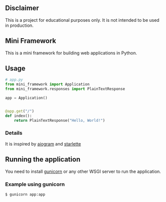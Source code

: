 ## Disclaimer
This is a project for educational purposes only. It is not intended to be used in production.

## Mini Framework
This is a mini framework for building web applications in Python.

## Usage
```python
# app.py
from mini_framework import Application
from mini_framework.responses import PlainTextResponse

app = Application()


@app.get("/")
def index():
    return PlainTextResponse("Hello, World!")
```

### Details
It is inspired by [aiogram](https://github.com/aiogram/aiogram) and [starlette](https://github.com/encode/starlette)

## Running the application
You need to install [gunicorn](https://github.com/benoitc/gunicorn) or any other WSGI server to run the application.

### Example using gunicorn
```bash
$ gunicorn app:app
```